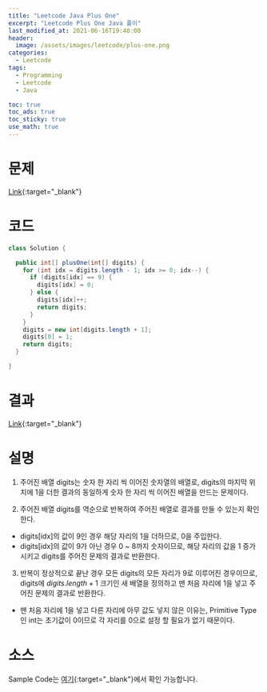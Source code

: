 ```yaml
---
title: "Leetcode Java Plus One"
excerpt: "Leetcode Plus One Java 풀이"
last_modified_at: 2021-06-16T19:40:00
header:
  image: /assets/images/leetcode/plus-one.png
categories:
  - Leetcode
tags:
  - Programming
  - Leetcode
  - Java

toc: true
toc_ads: true
toc_sticky: true
use_math: true
---
```

# 문제
[Link](https://leetcode.com/problems/plus-one/){:target="_blank"}

# 코드
```java
class Solution {

  public int[] plusOne(int[] digits) {
    for (int idx = digits.length - 1; idx >= 0; idx--) {
      if (digits[idx] == 9) {
        digits[idx] = 0;
      } else {
        digits[idx]++;
        return digits;
      }
    }
    digits = new int[digits.length + 1];
    digits[0] = 1;
    return digits;
  }

}
```

# 결과
[Link](https://leetcode.com/submissions/detail/508719599/){:target="_blank"}

# 설명
1. 주어진 배열 digits는 숫자 한 자리 씩 이어진 숫자열의 배열로, digits의 마지막 위치에 1을 더한 결과의 동일하게 숫자 한 자리 씩 이어진 배열을 만드는 문제이다.

2. 주어진 배열 digits를 역순으로 반복하여 주어진 배열로 결과를 만들 수 있는지 확인한다.
- digits[idx]의 값이 9인 경우 해당 자리의 1을 더하므로, 0을 주입한다.
- digits[idx]의 값이 9가 아닌 경우 0 ~ 8까지 숫자이므로, 해당 자리의 값을 1 증가시키고 digits를 주어진 문제의 결과로 반환한다.

3. 반복이 정상적으로 끝난 경우 모든 digits의 모든 자리가 9로 이루어진 경우이므로, digits에 $digits.length + 1$ 크기인 새 배열을 정의하고 맨 처음 자리에 1을 넣고 주어진 문제의 결과로 반환한다.
- 맨 처음 자리에 1을 넣고 다른 자리에 아무 값도 넣지 않은 이유는, Primitive Type인 int는 초기값이 0이므로 각 자리를 0으로 설정 할 필요가 없기 때문이다.

# 소스
Sample Code는 [여기](https://github.com/GracefulSoul/leetcode/blob/master/src/main/java/gracefulsoul/problems/PlusOne.java){:target="_blank"}에서 확인 가능합니다.